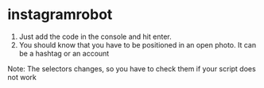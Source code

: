 # instagramrobot

1. Just add the code in the console and hit enter. 
2. You should know that you have to be positioned in an open photo. It can be a hashtag or an account

Note: The selectors changes, so you have to check them if your script does not work
